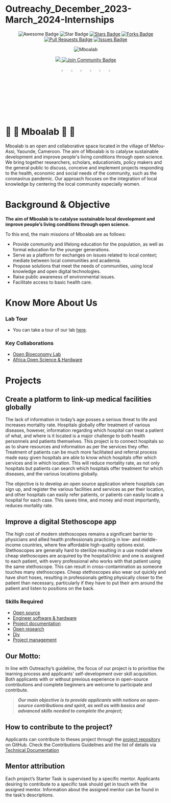 # Outreachy_December_2023-March_2024-Internships
<div id="top" align="center">

<img src="https://cdn.rawgit.com/sindresorhus/awesome/d7305f38d29fed78fa85652e3a63e154dd8e8829/media/badge.svg" alt="Awesome Badge"/>
<img src="https://img.shields.io/static/v1?label=%F0%9F%8C%9F&message=Mboalab&style=style=flat&color=BC4E99" alt="Star Badge"/>
<a href="https://github.com/Mboalab/Outreachy_May_2023-August_2023-Internships/stargazers"><img src="https://img.shields.io/github/stars/Mboalab/Outreachy_May_2023-August_2023-Internships" alt="Stars Badge"/></a>
<a href="https://github.com/Mboalab/Outreachy_May_2023-August_2023-Internships/network/members"><img src="https://img.shields.io/github/forks/Mboalab/Outreachy_May_2023-August_2023-Internships" alt="Forks Badge"/></a>
<a href="https://github.com/Mboalab/Outreachy_May_2023-August_2023-Internships/pulls"><img src="https://img.shields.io/github/issues-pr/Mboalab/Outreachy_May_2023-August_2023-Internships" alt="Pull Requests Badge"/></a>
<a href="https://github.com/Mboalab/Outreachy_May_2023-August_2023-Internships/issues"><img src="https://img.shields.io/github/issues/Mboalab/Outreachy_May_2023-August_2023-Internships" alt="Issues Badge"/></a>
  
  ![Mboalab](https://user-images.githubusercontent.com/63330165/161022905-50be0130-c1f8-4beb-95ea-137e6c780d5e.jpg)
  
<a href="https://twitter.com/LabMboa" ><img src="https://img.shields.io/twitter/follow/LabMboa.svg?style=social" /> </a>
<a href="https://website-mboalab.vercel.app/"><img src="https://img.shields.io/discord/.svg?style=flat&label=Join%20Community&color=7289DA" alt="Join Community Badge"/></a>

  [<img src="https://upload.wikimedia.org/wikipedia/commons/8/83/Steam_icon_logo.svg" width="3.5%"/>](https://www.mboalab.africa/) &nbsp; [<img src="https://img.icons8.com/color/48/000000/twitter.png" width="3.5%"/>](https://twitter.com/LabMboa)  &nbsp; [<img src="https://img.icons8.com/color/48/000000/linkedin.png" width="3.5%"/>](https://www.linkedin.com/company/mboalab/)  &nbsp; [<img src="https://img.icons8.com/fluent/48/000000/facebook-new.png" width="3.5%"/>](https://www.facebook.com/mboalab/)  &nbsp; [<img src="https://img.icons8.com/fluent/48/000000/instagram-new.png" width="3.5%"/>](https://www.instagram.com/)  &nbsp;  [<img src="https://img.icons8.com/fluent/48/000000/gmail.png" width="3.5%"/>](mailto:thomasmboa@gmail.com)
  
  </div>
  
# 🌱 🌱  Mboalab 🌱 🌱 

Mboalab is an open and collaborative space located in the village of Mefou-Assi, Yaounde, Cameroon. The aim of Mboalab is to catalyse sustainable development and improve people's living conditions through open science. We bring together researchers, scholars, educationists, policy makers and the general public to discuss, conceive and implement projects responding to the health, economic and social needs of the community, such as the coronavirus pandemic. Our approach focuses on the integration of local knowledge by centering the local community especially women.

# Background & Objective

**The aim of Mboalab is to catalyse sustainable local development and improve people’s living conditions through open science.**

To this end, the main missions of Mboalab are as follows: 

- Provide community and lifelong education for the population, as well as formal education for the younger generations. 
- Serve as a platform for exchanges on issues related to local context; mediate between local communities and academia. 
- Propose solutions that meet the needs of communities, using local knowledge and open digital technologies.
- Raise public awareness of environmental issues.
- Facilitate access to basic health care.

# Know More About Us

### Lab Tour
-  You can take a tour of our lab [here](https://www.youtube.com/watch?v=Tfx-C--iELU).
  
### Key Collaborations
- [Open Bioeconomy Lab](https://openbioeconomy.org/)
- [Africa Open Science & Hardware](https://africaosh.com/)

# Projects

## Create a platform to link-up medical facilities globally
The lack of information in today’s age posses a serious threat to life and increases mortality rate. Hospitals globally offer treatment of various diseases, however, information regarding which hospital can treat a patient of what, and where is it located is a major challenge to both health personnels and patients themselves. This project is to connect hospitals so as to share resources and information as per the services they offer. Treatment of patients can be much more facilitated and referral process made easy given hospitals are able to know which hospitals offer which services and in which location. This will reduce mortality rate, as not only hospitals but patients can search which hospitals offer treatment for which diseases, and the various locations globally.

The objective is to develop an open source application where hospitals can sign up, and register the various facilities and services as per their location, and other hospitals can easily refer patients, or patients can easily locate a hospital for each case. This saves time, and money and most importantly, reduces mortality rate.
## Improve a digital Stethoscope app
The high cost of modern stethoscopes remains a significant barrier to physicians and allied health professionals practicing in low- and middle-income countries, where few affordable high-quality options exist. Stethoscopes are generally hard to sterilize resulting in a use model where cheap stethoscopes are acquired by the hospital/clinic and one is assigned to each patient, with every professional who works with that patient using the same stethoscope. This can result in cross-contamination as someone touches many stethoscopes. Cheap stethoscopes also wear out quickly and have short hoses, resulting in professionals getting physically closer to the patient than necessary, particularly if they have to put their arm around the patient and listen to positions on the back.


### Skills Required
- [Open source](https://app.jogl.io/search/projects?refinementList[skills][0]=Open%20source)
- [Engineer software & hardware](https://app.jogl.io/search/projects?refinementList[skills][0]=Engineer%20software%20&%20hardware)
- [Project documentation](https://app.jogl.io/search/projects?refinementList[skills][0]=Project%20documentation)
- [Open research](https://app.jogl.io/search/projects?refinementList[skills][0]=Open%20research)
- [Diy](https://app.jogl.io/search/projects?refinementList[skills][0]=Diy)
- [Project management](https://app.jogl.io/search/projects?refinementList[skills][0]=Project%20management%20skill)

## Our Motto:

In line with Outreachy’s guideline, the focus of our project is to prioritise the learning process and applicants' self-development over skill acquisition. 
Both applicants with or without previous experience in open-source contributions and complete beginners are welcome to participate and contribute. 

>**_Our main objective is to provide applicants with notions on open-source contributions and spirit, as well as with basics and advanced skills needed to complete the project;_**

## How to contribute to the project?
Applicants can contribute to theses project through the [project repository](https://github.com/Mboalab/Outreachy-Applicants/tree/main/December%202023%20to%20March%202024%20Applicants) on GitHub. 
Check the Contributions Guidelines and the list of details via [Technical Documentation](https://docs.google.com/document/d/1fzB-AcfYNnsvqBlwyJZJR1SfuvpjYxxpONnv13bPGqg/edit?usp=sharing)

## Mentor attribution
Each project’s Starter Task is supervised by a specific mentor. Applicants desiring to contribute to a specific task should get in touch with the assigned mentor. 
Information about the assigned mentor can be found in the task’s descriptions.

